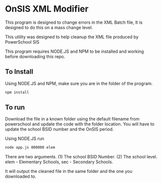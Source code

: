 # OnSIS XML Modifier

This program is designed to change errors in the XML Batch file,  It is designed to do this on a mass change level.

This utility was designed to help cleanup the XML file produced by PowerSchool SIS

This program requires NODE.JS and NPM to be installed and working before downloading this repo.

## To Install

Using NODE.JS and NPM, make sure you are in the folder of the program.

```bash
npm install
```

## To run

Download the file in a known folder using the default filename from powerschool and update the code with the folder location.  You will have to update the school BSID number and the OnSIS period.

Using NODE.JS run

```bash
node app.js 000000 elem
```

There are two arguments.  (1) The school BSID Number.  (2) The school level. elem - Elementary Schools, sec - Secondary Schools.

It will output the cleaned file in the same folder and the one you downloaded to.
